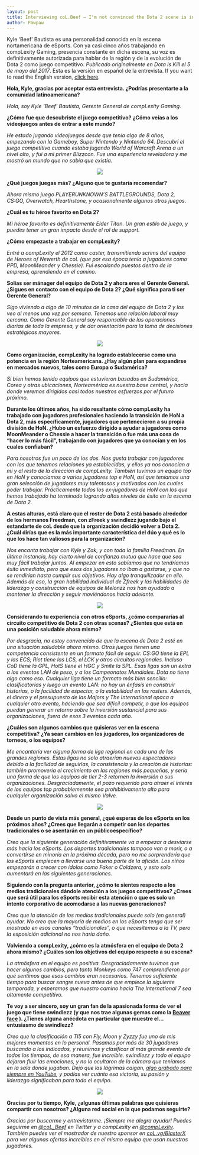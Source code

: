 ```yaml
---
layout: post
title: Interviewing coL.Beef — I'm not convinced the Dota 2 scene is in a healthy position
author: Pawpaw
---
```


Kyle ‘Beef’ Bautista es una personalidad conocida en la escena nortamericana de eSports. Con ya casi cinco años trabajando en compLexity Gaming, presencia constante en dicha escena, su voz es definitivamente autorizada para hablar de la región y de la evolución de Dota 2 como juego competitivo. _Publicado originalmente en Dota is Kill el 5 de mayo del 2017_. Esta es la versión en español de la entrevista. If you want to read the English version, [click here](interviewing-col-beef).

**Hola, Kyle, gracias por aceptar esta entrevista. ¿Podrías presentarte a la comunidad latinoamericana?**

_Hola, soy Kyle ‘Beef’ Bautista, Gerente General de compLexity Gaming._

**¿Cómo fue que descubriste el juego competitivo? ¿Cómo veías a los videojuegos antes de entrar a este mundo?**

_He estado jugando videojuegos desde que tenía algo de 8 años, empezando con la Gameboy, Super Nintendo y Nintendo 64. Descubrí el juego competitivo cuando estaba jugando World of Warcraft Arena a un nivel alto, y fui a mi primer Blizzcon. Fue una experiencia reveladora y me mostró un mundo que no sabía que existía._

<p align="center">
  <img src="http://pawpaw.me/images/posts/beef1.jpg">
</p>

**¿Qué juegos juegas más? ¿Alguno que te gustaría recomendar?**

_Ahora mismo juego PLAYERUNKNOWN’S BATTLEGROUNDS, Dota 2, CS:GO, Overwatch, Hearthstone, y ocasionalmente algunos otros juegos._

**¿Cuál es tu héroe favorito en Dota 2?**

_Mi héroe favorito es definitivamente Elder Titan. Un gran estilo de juego, y puedes tener un gran impacto desde el rol de support._

**¿Cómo empezaste a trabajar en compLexity?**

_Entré a compLexity el 2012 como caster, transmitiendo scrims del equipo de Heroes of Newerth de coL (que por esa época tenía a jugadores como PPD, MoonMeander y Chessie). Fui escalando puestos dentro de la empresa, aprendiendo en el camino._

**Solías ser mánager del equipo de Dota 2 y ahora eres el Gerente General. ¿Sigues en contacto con el equipo de Dota 2? ¿Qué significa para ti ser Gerente General?**

_Sigo viviendo a algo de 10 minutos de la casa del equipo de Dota 2 y los veo al menos una vez por semana. Tenemos una relación laboral muy cercana. Como Gerente General soy responsable de las operaciones diarias de toda la empresa, y de dar orientación para la toma de decisiones estratégicas mayores._

<p align="center">
  <img src="http://pawpaw.me/images/posts/beef2.jpg">
</p>

**Como organización, compLexity ha logrado establecerse como una potencia en la región Norteamericana. ¿Hay algún plan para expandirse en mercados nuevos, tales como Europa o Sudamérica?**

_Si bien hemos tenido equipos que estuvieron basados en Sudamérica, Corea y otras ubicaciones, Norteamérica es nuestra base central, y hacia donde veremos dirigidos casi todos nuestros esfuerzos por el futuro próximo._

**Durante los últimos años, ha sido resaltante cómo compLexity ha trabajado con jugadores profesionales haciendo la transición de HoN a Dota 2, más específicamente, jugadores que pertenecieron a su propia división de HoN. ¿Hubo un esfuerzo dirigido a ayudar a jugadores como MoonMeander o Chessie a hacer la transición o fue más una cosa de “hacer lo más fácil”, trabajando con jugadores que ya conocían y en los cuales confiaban?**

_Para nosotros fue un poco de los dos. Nos gusta trabajar con jugadores con los que tenemos relaciones ya establecidas, y ellos ya nos conocían a mí y al resto de la dirección de compLexity. También tuvimos un equipo top en HoN y conocíamos a varios jugadores top e HoN, así que teníamos una gran selección de jugadores muy talentosos y motivados con los cuales poder trabajar. Prácticamente todos los ex-jugadores de HoN con los que hemos trabajado ha terminado logrando altos niveles de éxito en la escena de Dota 2._

**A estas alturas, está claro que el roster de Dota 2 está basado alrededor de los hermanos Freedman, con zFreek y swindlezz jugando bajo el estandarte de coL desde que la organización decidió volver a Dota 2. ¿Cuál dirías que es la más importante característica del dúo y qué es lo que los hace tan valiosos para la organización?**

_Nos encanta trabajar con Kyle y Zak, y con toda la familia Freedman. En última instancia, hay cierto nivel de confianza mutua que hace que sea muy fácil trabajar juntos. Al empezar en esto sabíamos que no tendríamos éxito inmediato, pero que esos dos jugadores no iban a gastarse, y que no se rendirían hasta cumplir sus objetivos. Hay algo tranquilizador en ello. Además de eso, la gran habilidad individual de Zfreek y las habilidades de liderazgo y construcción de equipos de Melonzz nos han ayudado a mantener la dirección y seguir moviéndonos hacia adelante._

<p align="center">
  <img src="http://pawpaw.me/images/posts/beef3.jpg">
</p>

**Considerando tu experiencia con otros eSports, ¿cómo compararías al circuito competitivo de Dota 2 con otras scenas? ¿Sientes que está en una posición saludable ahora mismo?**

_Por desgracia, no estoy convencido de que la escena de Dota 2 esté en una situación saludable ahora mismo. Otros juegos tienen una competencia consistente en un formato fácil de seguir. CS:GO tiene la EPL y las ECS; Riot tiene las LCS, el  LCK y otros circuitos regionales. Incluso CoD tiene la GPL, HotS tiene el HGC y Smite la SPL. Esas ligas son un extra a los eventos LAN de peso, y a los Campeonatos Mundiales. Dota no tiene algo como eso. Cualquier liga tiene un formato más bien sencillo: clasificatorias y luego un evento LAN: no hay un énfasis en construir historias, o la facilidad de espectar, o la estabilidad en los rosters. Además, el dinero y el presupuesto de las Majors y The International opaca a cualquier otro evento, haciendo que sea difícil competir, o que los equipos puedan generar un retorno sobre la inversión sustancial para sus organizaciones, fuera de esos 3 eventos cada año._

**¿Cuáles son algunos cambios que quisieras ver en la escena competitiva? ¿Ya sean cambios en los jugadores, los organizadores de torneos, o los equipos?**

_Me encantaría ver alguna forma de liga regional en cada una de las grandes regiones. Estas ligas no solo atraerían nuevos espectadores debido a la facilidad de seguirlas, la consistencia y la creación de historias: también promovería el crecimiento en las regiones más pequeñas, y sería una forma de que los equipos de tier 2-3 retornen la inversión a sus organizaciones. Desgraciadamente, el pozo requerido para atraer el interés de los equipos top probablemennte sea prohibitivamente alto para cualquier organización salvo el mismo Valve._

<p align="center">
  <img src="http://pawpaw.me/images/posts/beef4.jpg">
</p>

**Desde un punto de vista más general, ¿qué esperas de los eSports en los próximos años? ¿Crees que llegarán a competir con los deportes tradicionales o se asentarán en un públicoespecífico?**

_Creo que la siguiente generación definitivamente va a empezar a desviarse más hacia los eSports. Los deportes tradicionales tampoco van a morir, o a convertirse en minoría en la próxima década, pero no me sorprendería que los eSports empiecen a llevarse una buena parte de la afición. Los niños empezarán a crecer con ídolos como Faker o Coldzera, y esto solo aumentará en las siguientes generaciones._

**Siguiendo con la pregunta anterior, ¿cómo te sientes respecto a los medios tradicionales dándole atención a los juegos competitivos? ¿Crees que será útil para los eSports recibir esta atención o que es solo un intento corporativo de acomodarse a las nuevas generaciones?**

_Creo que la atención de los medios tradicionales puede solo (en general) ayudar. No creo que la mayoría de medios en los eSports tenga que ser mostrado en esos canales “tradicionales”, o que necesitemos a la TV, pero la exposición adicional no nos haría daño._

**Volviendo a compLexity, ¿cómo es la atmósfera en el equipo de Dota 2 ahora mismo? ¿Cuáles son los objetivos del equipo respecto a su escena?**

_La atmósfera en el equipo es positiva. Desgraciadamente tuvimos que hacer algunos cambios, pero tanto Monkeys como 747 comprendieron por qué sentimos que esos cambios eran necesarios. Tenemos suficiente tiempo para buscar sangre nueva antes de que empiece la siguiente temporada, y esperamos que nuestro camino hacia The International 7 sea altamente competitivo._

**Te voy a ser sincero, soy un gran fan de la apasionada forma de ver el juego que tiene swindlezz (y que nos trae algunas gemas como la [Beaver face](https://www.youtube.com/watch?v=Vkor8_LJr4A) ). ¿Tienes alguna anécdota en particular que muestre el… entusiasmo de swindlezz?**

_Creo que la clasificación a TI5 con Fly, Moon y Zyzzy fue uno de mis mejores momentos en lo personal. Pasamos por más de 30 jugadores buscando a los indicados, y reunirnos y clasificar al más grande evento de todos los tiempos, de esa manera, fue increíble. swindlezz y todo el equipo dejaron fluir las emociones, y no lo ocultaron de la cámara que teníamos en la sala donde jugaban. Dejó que las lágrimas caigan, [algo grabado para siempre en YouTube](https://www.youtube.com/watch?v=K2mJgIVqwDg), y podías ver cuánto esa victoria, su pasión y liderazgo significaban para todo el equipo._

<p align="center">
  <img src="http://pawpaw.me/images/posts/beef5.jpg">
</p>

**Gracias por tu tiempo, Kyle, ¿algunas últimas palabras que quisieras compartir con nosotros? ¿Alguna red social en la que podamos seguirte?**

_Gracias por buscarme y entrevistarme. ¡Siempre me alegra ayudar! Puedes seguirme en  [@coL_Beef](https://twitter.com/coL_Beef) en Twitter y a compLexity en [@compLexity](https://twitter.com/compLexity). También puedes ver el mostrador de nuestro sponsor en [coL.vg/BlasterX](http://coL.vg/BlasterX) para ver algunas ofertas increíbles en el mismo equipo que usan nuestros jugadores._